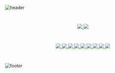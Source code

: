 ![header](https://capsule-render.vercel.app/api?type=waving&color=2E97D7&fontColor=FFFFFF&height=300&section=header&text=Jinwoo%20Ha&fontSize=90)

<br/>

<p align='center'>
  <a href="https://github.com/WhiteHair-H">
    <img src="https://github-readme-stats.vercel.app/api?username=WhiteHair-H&theme=synthwave&show_icons=true"/>
  </a>
  <a href="https://github.com/WhiteHair-H">
    <img src="(https://github-readme-stats.vercel.app/api/top-langs/?username=WhiteHair-H&theme=synthwave&layout=compact"/>
  </a>
</p>




<br/>

<p align='center'>
  <a href="https://github.com/WhiteHair-H">
    <img src="https://img.shields.io/badge/C-00599C?style=for-the-badge&logo=c&logoColor=white"/>
  </a>
  <a href="#demo">
    <img src="https://img.shields.io/badge/HTML5-E34F26?style=for-the-badge&logo=html5&logoColor=white"/>
  </a>
  <a href="#demo">
    <img src="https://img.shields.io/badge/JavaScript-F7DF1E?style=for-the-badge&logo=javascript&logoColor=black"/>
  </a>
  <a href="#demo">
    <img src="https://img.shields.io/badge/C%23-239120?style=for-the-badge&logo=c-sharp&logoColor=white"/>
  </a>
  <a href="#demo">
    <img src="https://img.shields.io/badge/Python-3776AB?style=for-the-badge&logo=python&logoColor=white"/>
  </a>
  <a href="#demo">
    <img src="https://img.shields.io/badge/.NET-5C2D91?style=for-the-badge&logo=.net&logoColor=white"/>
  </a>
  <a href="#demo">
    <img src="https://img.shields.io/badge/CSS3-1572B6?style=for-the-badge&logo=css3&logoColor=white"/>
  </a>
  <a href="#demo">
    <img src="https://img.shields.io/badge/C%2B%2B-00599C?style=for-the-badge&logo=c%2B%2B&logoColor=white"/>
  </a>
  <a href="#demo">
    <img src="https://img.shields.io/badge/Markdown-000000?style=for-the-badge&logo=markdown&logoColor=white"/>
  </a>
</p>

<br/>

![footer](https://capsule-render.vercel.app/api?section=footer&color=7AB53F)
